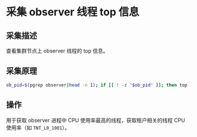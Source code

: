 # 采集 observer 线程 top 信息

## 采集描述

查看集群节点上 observer 线程的 top 信息。

## 采集原理

```bash
ob_pid=$(pgrep observer|head -n 1); if [[ ! -z "$ob_pid" ]]; then top -H -b -n 2 -d 5 -p "$ob_pid" | tail -n +2 | grep "^top -" -A36 ; fi
```

## 操作

用于获取 observer 进程中 CPU 使用率最高的线程，获取租户相关的线程 CPU 使用率（如 `TNT_L0_1001`）。
